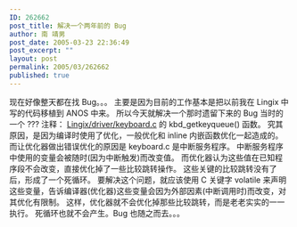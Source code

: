 ```yaml
---
ID: 262662
post_title: 解决一个两年前的 Bug
author: 南 靖男
post_date: 2005-03-23 22:36:49
post_excerpt: ""
layout: post
permalink: 2005/03/262662
published: true
---
```

现在好像整天都在找 Bug。。。
主要是因为目前的工作基本是把以前我在 Lingix 中写的代码移植到 ANOS 中来。
所以今天就解决一个那时遗留下来的 Bug 当时的一个 ??? 注释：
<a href="http://gro.clinux.org/scm/cvsweb.php/~checkout~/Lingix/driver/keyboard.c?rev=1.9&amp;contenttype=text/plain&amp;cvsroot=lingix">Lingix/driver/keyboard.c</a> 的 kbd_getkeyqueue() 函数。
究其原因，是因为编译时使用了优化，一般优化和 inline 内嵌函数优化一起造成的。
而让优化器做出错误优化的原因是 keyboard.c 是中断服务程序。
中断服务程序中使用的变量会被随时(因为中断触发)而改变值。
而优化器认为这些值在已知程序段不会改变，直接优化掉了一些比较跳转操作。
这些关键的比较跳转没有了后，形成了一个死循环。
要解决这个问题，就应该使用 C 关键字 volatile 来声明这些变量，告诉编译器(优化器)这些变量会因为外部因素(中断调用时)而改变，对其优化有限制。
这样，优化器就不会优化掉那些比较跳转，而是老老实实的一一执行。
死循环也就不会产生。Bug 也随之而去。。。